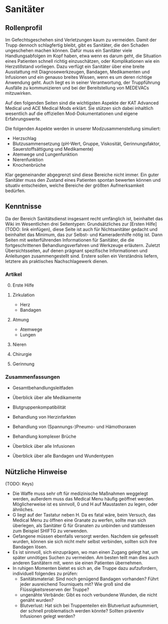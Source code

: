 # Sanitäter

## Rollenprofil

Im Gefechtsgeschehen sind Verletzungen kaum zu vermeiden. Damit der Trupp dennoch schlagfertig bleibt, gibt es Sanitäter, die den Schaden ungeschehen machen können. Dafür muss ein Sanitäter viele Handlungsabfolgen im Kopf haben, etwa wenn es darum geht, die Situation eines Patienten schnell richtig einzuschätzen, oder Komplikationen wie ein Herzstillstand vorliegen. Dazu verfügt ein Sanitäter über eine breite Ausstattung mit Diagnosewerkzeugen, Bandagen, Medikamenten und Infusionen und ein genauso breites Wissen, wenn es um deren richtige Anwendung geht. Auch liegt es in seiner Verantwortung, der Truppführung Ausfälle zu kommunizieren und bei der Bereitstellung von MEDEVACs mitzuwirken.

Auf den folgenden Seiten sind die wichtigsten Aspekte der KAT Advanced Medical und ACE Medical Mods erklärt. Sie stützen sich dabei inhaltlich wesentlich auf die offiziellen Mod-Dokumentationen und eigene Erfahrungswerte.

Die folgenden Aspekte werden in unserer Modzusammenstellung simuliert:

- Herzschlag
- Blutzusammensetzung
  (pH-Wert, Gruppe, Viskosität, Gerinnungsfaktor, Sauerstoffsättigung und Medikamente)
- Atemwege und Lungenfunktion
- Nierenfunktion
- Knochenbrüche

Klar gegeneinander abgegrenzt sind diese Bereiche nicht immer. Ein guter Sanitäter muss den Zustand eines Patienten spontan bewerten können und situativ entscheiden, welche Bereiche der größten Aufmerksamkeit bedürfen.

## Kenntnisse

Da der Bereich Sanitätsdienst insgesamt recht umfänglich ist, beinhaltet das Wiki im Wesentlichen drei Seitentypen: Grundsätzliches zur [Ersten Hilfe](TODO: link einfügen), diese Seite ist auch für Nichtsanitäter gedacht und beinhaltet das Minimum, das zur Selbst- und Kameradenhilfe nötig ist. Dann Seiten mit weiterführenden Informationen für Sanitäter, die die fortgeschrittenen Behandlungsverfahren und Werkzeuge erläutern. Zuletzt Übersichtsseiten, auf denen prägnant spezifische Informationen und Anleitungen zusammengestellt sind. Erstere sollen ein Verständnis liefern, letztere als praktisches Nachschlagewerk dienen.

### Artikel

0.  Erste Hilfe

1.  Zirkulation
    - Herz
    - Bandagen
2.  Atmung
    - Atemwege
    - Lungen
3.  Nieren
4.  Chirurgie
5.  Gerinnung

### Zusammenfassungen

- Gesamtbehandlungsleitfaden
- Überblick über alle Medikamente
- Blutgruppenkompatibilität

- Behandlung von Herzinfarkten
- Behandlung von (Spannungs-)Pneumo- und Hämothoraxen
- Behandlung komplexer Brüche

- Überblick über alle Infusionen
- Überblick über alle Bandagen und Wundentypen

## Nützliche Hinweise

(TODO: Keys)

- Die Waffe muss sehr oft für medizinische Maßnahmen weggelegt werden, außerdem muss das Medical Menu häufig geöffnet werden. Möglicherweise ist es sinnvoll, 0 und H auf Maustasten zu legen, oder ähnliches.
- G liegt auf der Tastatur neben H. Da es fatal wäre, beim Versuch, das Medical Menu zu öffnen eine Granate zu werfen, sollte man sich überlegen, als Sanitäter G für Granaten zu unbinden und stattdessen zum Beispiel SHIFTG zu verwenden.
- Gefangene müssen ebenfalls versorgt werden. Nachdem sie gefesselt wurden, können sie sich nicht mehr selbst verbinden, sollten sich ihre Bandagen lösen.
- Es ist sinnvoll, sich einzuprägen, wo man einen Zugang gelegt hat, um später unnötiges Suchen zu vermeiden. Am besten teilt man dies auch anderen Sanitätern mit, wenn sie einen Patienten übernehmen.
- In ruhigen Momenten bietet es sich an, die Truppe dazu aufzufordern, individuell folgendes zu prüfen:
  - Sanitätsmaterial: Sind noch genügend Bandagen vorhanden? Führt jeder ausreichend Tourniquets mit? Wie groß sind die Flüssigkeitsreserven der Truppe?
  - ungenähte Verbände: Gibt es noch verbundene Wunden, die nicht genäht wurden?
  - Blutverlust: Hat sich bei Truppenteilen ein Blutverlust aufsummiert, der schnell problematisch werden könnte? Sollten präventiv Infusionen gelegt werden?
